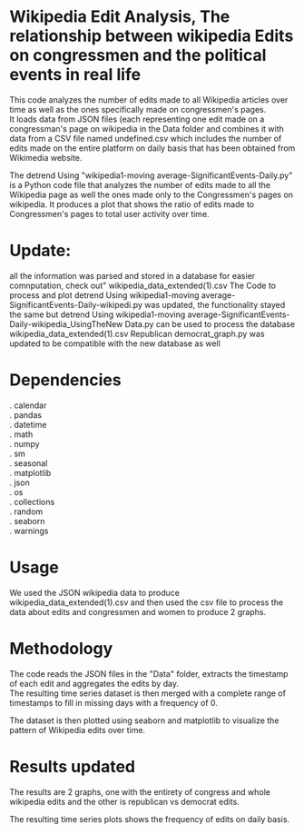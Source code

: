 # Wikipedia Edit Analysis, The relationship between wikipedia Edits on congressmen and the political events in real life

 This code analyzes the number of edits made to all Wikipedia articles over time as well as the ones specifically made on congressmen's pages.<br>
 It loads data from JSON files (each representing one edit made on a congressman's page on wikipedia in the Data folder and combines it with data from a CSV file named undefined.csv which includes the number of edits made on the entire platform on daily basis that has been obtained from Wikimedia website. <br>

 The detrend Using "wikipedia1-moving average-SignificantEvents-Daily.py" is a Python code file that analyzes the number of edits made to all the Wikipedia page as well the ones made only to the Congressmen's pages on wikipedia. It produces a plot that shows the ratio of edits made to Congressmen's pages to total user activity over time.
 
 # Update:
all the information was parsed and stored in a database for easier comnputation, check out" wikipedia_data_extended(1).csv
The Code to process and plot detrend Using wikipedia1-moving average-SignificantEvents-Daily-wikipedi.py was updated, the functionality stayed the same but detrend Using wikipedia1-moving average-SignificantEvents-Daily-wikipedia_UsingTheNew Data.py can be used to process the database wikipedia_data_extended(1).csv
Republican democrat_graph.py was updated to be compatible with the new database as well

# Dependencies
. calendar <br> . pandas <br> . datetime <br> . math <br> . numpy <br> . sm <br> . seasonal <br> . matplotlib <br> . json <br> . os <br> . collections <br> . random <br> . seaborn <br> . warnings

# Usage
 We used the JSON wikipedia data to produce wikipedia_data_extended(1).csv
 and then used the csv file to process the data about edits and congressmen and women to produce 2 graphs.


# Methodology
 The code reads the JSON files in the "Data" folder, extracts the timestamp of each edit and aggregates the edits by day. <br>
 The resulting time series dataset is then merged with a complete range of timestamps to fill in missing days with a frequency of 0. <br>

 The dataset is then plotted using seaborn and matplotlib to visualize the pattern of Wikipedia edits over time.

# Results updated
The results are 2 graphs, one with the entirety of congress and whole wikipedia edits and the other is republican vs democrat edits.

The resulting time series plots shows the frequency of edits on daily basis.
